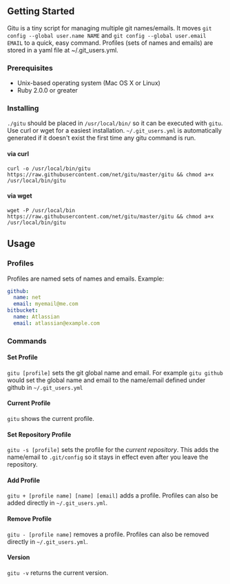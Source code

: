 ## Getting Started

Gitu is a tiny script for managing multiple git names/emails. It moves `git config --global user.name NAME` and `git config --global user.email EMAIL` to a quick, easy command. Profiles (sets of names and emails) are stored in a yaml file at ~/.git_users.yml.

### Prerequisites
- Unix-based operating system (Mac OS X or Linux)
- Ruby 2.0.0 or greater

### Installing
`./gitu` should be placed in `/usr/local/bin/` so it can be executed with `gitu`. Use curl or wget for a easiest installation. `~/.git_users.yml` is automatically generated if it doesn't exist the first time any gitu command is run.

#### via curl

`curl -o /usr/local/bin/gitu https://raw.githubusercontent.com/net/gitu/master/gitu && chmod a+x /usr/local/bin/gitu`

#### via wget

`wget -P /usr/local/bin https://raw.githubusercontent.com/net/gitu/master/gitu && chmod a+x /usr/local/bin/gitu`

## Usage

### Profiles

Profiles are named sets of names and emails. Example:

```yaml
github:
  name: net
  email: myemail@me.com
bitbucket:
  name: Atlassian
  email: atlassian@example.com
```

### Commands

#### Set Profile

`gitu [profile]` sets the git global name and email. For example `gitu github` would set the global name and email to the name/email defined under github in `~/.git_users.yml`

#### Current Profile

`gitu` shows the current profile.

#### Set Repository Profile

`gitu -s [profile]` sets the profile for the *current repository*. This adds the name/email to `.git/config` so it stays in effect even after you leave the repository.

#### Add Profile

`gitu + [profile name] [name] [email]` adds a profile. Profiles can also be added directly in `~/.git_users.yml`.

#### Remove Profile

`gitu - [profile name]` removes a profile. Profiles can also be removed directly in `~/.git_users.yml`.

#### Version

`gitu -v` returns the current version.
